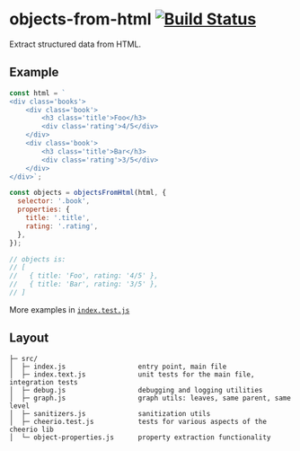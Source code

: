 # objects-from-html [![Build Status](https://travis-ci.org/mrotaru/objects-from-html.svg?branch=master)](https://travis-ci.org/mrotaru/objects-from-html)

Extract structured data from HTML.

## Example

```js
const html = `
<div class='books'>
    <div class='book'>
        <h3 class='title'>Foo</h3>
        <div class='rating'>4/5</div>
    </div>
    <div class='book'>
        <h3 class='title'>Bar</h3>
        <div class='rating'>3/5</div>
    </div>
</div>`;

const objects = objectsFromHtml(html, {
  selector: '.book',
  properties: {
    title: '.title',
    rating: '.rating',
  },
});

// objects is:
// [
//   { title: 'Foo', rating: '4/5' },
//   { title: 'Bar', rating: '3/5' },
// ]
```

More examples in [`index.test.js`](./src/index.test.js)

## Layout

```
├─ src/
│  ├─ index.js                  entry point, main file
│  ├─ index.text.js             unit tests for the main file, integration tests
│  ├─ debug.js                  debugging and logging utilities
│  ├─ graph.js                  graph utils: leaves, same parent, same level
│  ├─ sanitizers.js             sanitization utils
│  ├─ cheerio.test.js           tests for various aspects of the cheerio lib
│  └─ object-properties.js      property extraction functionality
```
